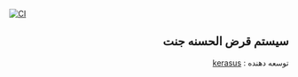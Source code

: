 [![CI](https://github.com/erfantkerfan/janat/actions/workflows/release.yml/badge.svg?branch=main)](https://github.com/erfantkerfan/janat/actions/workflows/release.yml)


<div dir="rtl">
    
## سیستم قرض الحسنه جنت


توسعه دهنده : [kerasus](https://github.com/kerasus)

</div>
